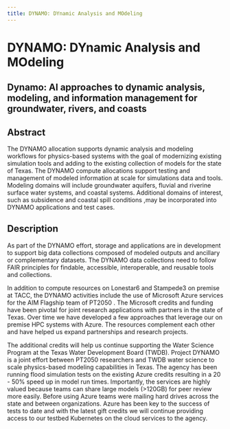 ```yaml
---
title: DYNAMO: DYnamic Analysis and MOdeling
---
```


# DYNAMO: DYnamic Analysis and MOdeling

## Dynamo: AI approaches to dynamic analysis, modeling, and information management for groundwater, rivers, and coasts

## Abstract 
The DYNAMO allocation supports dynamic analysis and modeling workflows for physics-based systems with the goal of modernizing existing simulation tools and adding to the existing collection of models for the state of Texas. The DYNAMO compute allocations support testing and management of modeled information at scale for simulations data and tools. Modeling domains will include groundwater aquifers, fluvial and riverine surface water systems, and coastal systems. Additional domains of interest, such as subsidence and coastal spill conditions ,may be incorporated into DYNAMO applications and test cases.

## Description
As part of the DYNAMO effort, storage and applications are in development to support big data collections composed of modeled outputs and ancillary or complementary datasets. The DYNAMO data collections need to follow FAIR principles for findable, accessible, interoperable, and reusable tools and collections.

In addition to compute resources on Lonestar6 and Stampede3 on premise at TACC, the DYNAMO activities include the use of Microsoft Azure services for the AIM Flagship team of PT2050 . The Microsoft credits and funding have been pivotal for joint research applications with partners in the state of Texas. Over time we have developed a few approaches that leverage our on premise HPC systems with Azure. The resources complement each other and have helped us expand partnerships and research projects.

The additional credits will help us continue supporting the Water Science Program at the Texas Water Development Board (TWDB). Project DYNAMO is a joint effort between PT2050 researchers and TWDB water science to scale physics-based modeling capabilities in Texas. The agency has been running flood simulation tests on the existing Azure credits resulting in a 20 - 50% speed up in model run times. Importantly, the services are highly valued because teams can share large models (>120GB) for peer review more easily. Before using Azure teams were mailing hard drives across the state and between organizations. Azure has been key to the success of tests to date and with the latest gift credits we will continue providing access to our testbed Kubernetes on the cloud services to the agency.
